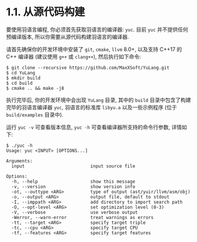 # 1.1. 从源代码构建

要使用羽语言编程, 你必须首先获取羽语言的编译器: `yuc`. 目前 `yuc` 并不提供任何预编译版本, 所以你需要从源代码构建羽语言的编译器.

请首先确保你的开发环境中安装了 `git`, `cmake`, `llvm` 8.0+, 以及支持 C++17 的 C++ 编译器 (建议使用 `g++` 或 `clang++`), 然后执行如下命令:

```
$ git clone --recursive https://github.com/MaxXSoft/YuLang.git
$ cd YuLang
$ mkdir build
$ cd build
$ cmake .. && make -j8
```

执行完毕后, 你的开发环境中会出现 `YuLang` 目录, 其中的 `build` 目录中包含了构建完毕的羽语言编译器 `yuc`, 羽语言的标准库 `libyu.a` 以及一些示例程序 (位于 `build/examples` 目录中).

运行 `yuc -v` 可查看版本信息, `yuc -h` 可查看编译器所支持的命令行参数, 详情如下:

```
$ ./yuc -h
Usage: yuc <INPUT> [OPTIONS...]

Arguments:
  input                         input source file

Options:
  -h, --help                    show this message
  -v, --version                 show version info
  -ot, --outtype <ARG>          type of output (ast/yuir/llvm/asm/obj)
  -o, --output <ARG>            output file, default to stdout
  -I, --imppath <ARG>           add directory to import search path
  -O, --opt-level <ARG>         set optimization level (0-3)
  -V, --verbose                 use verbose output
  -Werror, --warn-error         treat warnings as errors
  -tt, --target <ARG>           specify target triple
  -tc, --cpu <ARG>              specify target CPU
  -tf, --features <ARG>         specify target features
```
